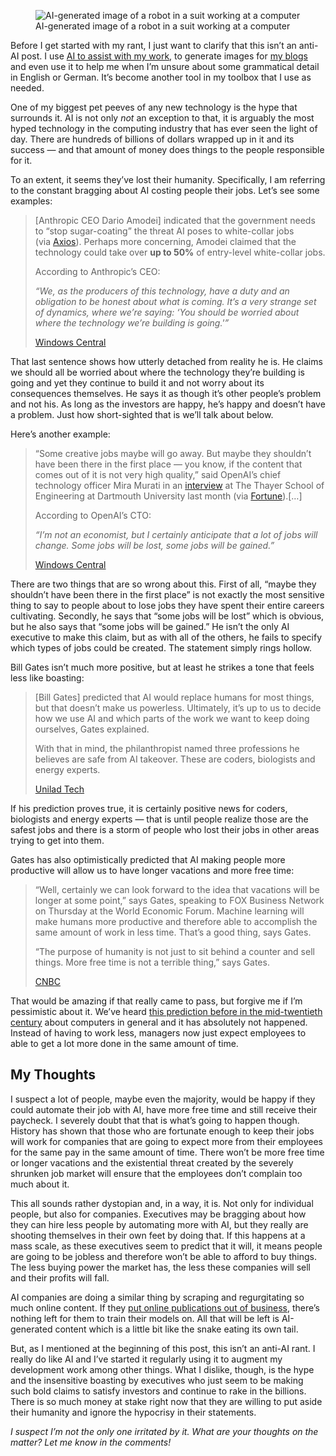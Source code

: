 <figure><img loading="lazy" decoding="async" src="Gemini_Generated_Image_a8v4ija8v4ija8v4.png" alt="AI-generated image of a robot in a suit working at a computer"><figcaption>AI-generated image of a robot in a suit working at a computer</figcaption></figure>

Before I get started with my rant, I just want to clarify that this isn’t an anti-AI post. I use [AI to assist with my work](https://blog.alexseifert.com/2025/04/07/has-github-copilot-really-increased-my-productivity/), to generate images for [my blogs](https://www.alexseifert.com/blogs/) and even use it to help me when I’m unsure about some grammatical detail in English or German. It’s become another tool in my toolbox that I use as needed.

One of my biggest pet peeves of any new technology is the hype that surrounds it. AI is not only *not* an exception to that, it is arguably the most hyped technology in the computing industry that has ever seen the light of day. There are hundreds of billions of dollars wrapped up in it and its success — and that amount of money does things to the people responsible for it.

To an extent, it seems they’ve lost their humanity. Specifically, I am referring to the constant bragging about AI costing people their jobs. Let’s see some examples:

> \[Anthropic CEO Dario Amodei\] indicated that the government needs to “stop sugar-coating” the threat AI poses to white-collar jobs (via [Axios](https://www.axios.com/2025/05/28/ai-jobs-white-collar-unemployment-anthropic)). Perhaps more concerning, Amodei claimed that the technology could take over **up to 50%** of entry-level white-collar jobs.[](https://www.windowscentral.com/software-apps/work-productivity/anthropic-ceo-ai-slash-50-percent-entry-level-jobs)
> 
> According to Anthropic’s CEO:
> 
> *“We, as the producers of this technology, have a duty and an obligation to be honest about what is coming. It’s a very strange set of dynamics, where we’re saying: ‘You should be worried about where the technology we’re building is going.'”*
> 
> [Windows Central](https://www.windowscentral.com/software-apps/work-productivity/anthropic-ceo-ai-slash-50-percent-entry-level-jobs)

That last sentence shows how utterly detached from reality he is. He claims we should all be worried about where the technology they’re building is going and yet they continue to build it and not worry about its consequences themselves. He says it as though it’s other people’s problem and not his. As long as the investors are happy, he’s happy and doesn’t have a problem. Just how short-sighted that is we’ll talk about below.

Here’s another example:

> “Some creative jobs maybe will go away. But maybe they shouldn’t have been there in the first place — you know, if the content that comes out of it is not very high quality,” said OpenAI’s chief technology officer Mira Murati in an [interview](https://www.youtube.com/watch?v=yUoj9B8OpR8&t=1772s) at The Thayer School of Engineering at Dartmouth University last month (via [Fortune](https://fortune.com/2024/06/24/ai-creative-industry-jobs-losses-openai-cto-mira-murati-skill-displacement/)).\[…\]
> 
> According to OpenAI’s CTO:
> 
> *“I’m not an economist, but I certainly anticipate that a lot of jobs will change. Some jobs will be lost, some jobs will be gained.”*
> 
> [Windows Central](https://www.windowscentral.com/software-apps/as-the-ai-grim-reaper-haunts-more-creative-jobs-openais-cto-says-maybe-they-shouldnt-have-existed-in-the-first-placeif-it-is-not-very-high-quality)

There are two things that are so wrong about this. First of all, “maybe they shouldn’t have been there in the first place” is not exactly the most sensitive thing to say to people about to lose jobs they have spent their entire careers cultivating. Secondly, he says that “some jobs will be lost” which is obvious, but he also says that “some jobs will be gained.” He isn’t the only AI executive to make this claim, but as with all of the others, he fails to specify which types of jobs could be created. The statement simply rings hollow.

Bill Gates isn’t much more positive, but at least he strikes a tone that feels less like boasting:

> \[Bill Gates\] predicted that AI would replace humans for most things, but that doesn’t make us powerless. Ultimately, it’s up to us to decide how we use AI and which parts of the work we want to keep doing ourselves, Gates explained.
> 
> With that in mind, the philanthropist named three professions he believes are safe from AI takeover. These are coders, biologists and energy experts.
> 
> [Unilad Tech](https://www.uniladtech.com/news/bill-gates-three-jobs-will-survive-ai-revolution-050169-20250325)

If his prediction proves true, it is certainly positive news for coders, biologists and energy experts — that is until people realize those are the safest jobs and there is a storm of people who lost their jobs in other areas trying to get into them.

Gates has also optimistically predicted that AI making people more productive will allow us to have longer vacations and more free time:

> “Well, certainly we can look forward to the idea that vacations will be longer at some point,” says Gates, speaking to FOX Business Network on Thursday at the World Economic Forum. Machine learning will make humans more productive and therefore able to accomplish the same amount of work in less time. That’s a good thing, says Gates.
> 
> “The purpose of humanity is not just to sit behind a counter and sell things. More free time is not a terrible thing,” says Gates.
> 
> [CNBC](https://www.cnbc.com/2018/01/29/bill-gates-artificial-intelligence-could-mean-longer-vacations.html)

That would be amazing if that really came to pass, but forgive me if I’m pessimistic about it. We’ve heard [this prediction before in the mid-twentieth century](https://time.com/3754781/1965-predictions-computers/) about computers in general and it has absolutely not happened. Instead of having to work less, managers now just expect employees to able to get a lot more done in the same amount of time.

My Thoughts
-----------

I suspect a lot of people, maybe even the majority, would be happy if they could automate their job with AI, have more free time and still receive their paycheck. I severely doubt that that is what’s going to happen though. History has shown that those who are fortunate enough to keep their jobs will work for companies that are going to expect more from their employees for the same pay in the same amount of time. There won’t be more free time or longer vacations and the existential threat created by the severely shrunken job market will ensure that the employees don’t complain too much about it.

This all sounds rather dystopian and, in a way, it is. Not only for individual people, but also for companies. Executives may be bragging about how they can hire less people by automating more with AI, but they really are shooting themselves in their own feet by doing that. If this happens at a mass scale, as these executives seem to predict that it will, it means people are going to be jobless and therefore won’t be able to afford to buy things. The less buying power the market has, the less these companies will sell and their profits will fall.

AI companies are doing a similar thing by scraping and regurgitating so much online content. If they [put online publications out of business](https://blog.alexseifert.com/2025/06/15/a-few-thoughts-on-ai-as-a-search-replacement/), there’s nothing left for them to train their models on. All that will be left is AI-generated content which is a little bit like the snake eating its own tail.

But, as I mentioned at the beginning of this post, this isn’t an anti-AI rant. I really do like AI and I’ve started it regularly using it to augment my development work among other things. What I dislike, though, is the hype and the insensitive boasting by executives who just seem to be making such bold claims to satisfy investors and continue to rake in the billions. There is so much money at stake right now that they are willing to put aside their humanity and ignore the hypocrisy in their statements.

*I suspect I’m not the only one irritated by it. What are your thoughts on the matter? Let me know in the comments!*